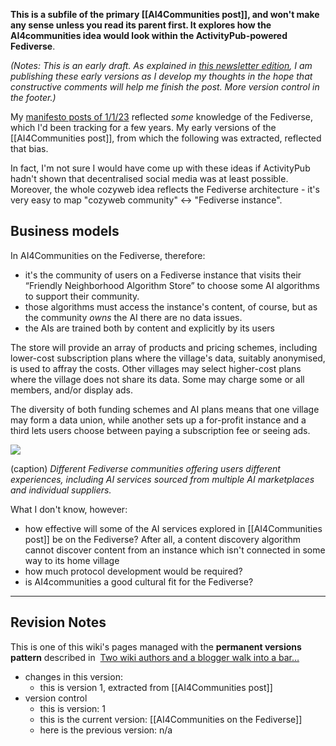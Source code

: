 
**This is a subfile of the primary [[AI4Communities post]], and won't make any sense unless you read its parent first. It explores how the AI4communities idea would look within the  ActivityPub-powered Fediverse**.

*(Notes: This is an early draft. As explained in [this newsletter edition](https://mathewlowry.medium.com/exploring-ai4communities-newsletter-6365b2716bb1), I am publishing these early versions as I develop my thoughts in the hope that constructive comments will help me finish the post. More version control in the footer.)*

My [manifesto posts of 1/1/23](https://mathewlowry.medium.com/a-minimum-viable-ecosystem-for-collective-intelligence-7738848ce9c4) reflected *some* knowledge of the Fediverse, which I'd been tracking for a few years. My early versions of the [[AI4Communities post]], from which the following was extracted, reflected that bias. 

In fact, I'm not sure I would have come up with these ideas if ActivityPub hadn't shown that decentralised social media was at least possible. Moreover, the whole cozyweb idea reflects the Fediverse architecture - it's very easy to map "cozyweb community" <-> "Fediverse instance".

## Business models

In AI4Communities on the Fediverse, therefore:

* it's the community of users on a Fediverse instance that visits their “Friendly Neighborhood Algorithm Store” to choose some AI algorithms to support their community.  
* those algorithms must access the instance's content, of course, but as the community *owns* the AI there are no data issues. 
* the AIs are trained both by content and explicitly by its users

The store will provide an array of products and pricing schemes, including lower-cost subscription plans where the village's data, suitably anonymised, is used to affray the costs. Other villages may select higher-cost plans where the village does not share its data. Some may charge some or all members, and/or display ads.

The diversity of both funding schemes and AI plans means that one village may form a data union, while another sets up a for-profit instance and a third lets users choose between paying a subscription fee or seeing ads.

![](https://cdn-images-1.medium.com/max/1600/1*3WBzTFfnFM1bgbiQsV3T3A.png)

(caption) *Different Fediverse communities offering users different experiences, including AI services sourced from multiple AI marketplaces and individual suppliers.*

What I don't know, however:

* how effective will some of the AI services explored in  [[AI4Communities post]] be on the Fediverse? After all, a content discovery algorithm cannot discover content from an instance which isn't connected in some way to its home village
* how much protocol development would be required?
* is AI4communities a good cultural fit for the Fediverse?

---

## Revision Notes

This is one of this wiki's pages managed with the **permanent versions pattern** described in  [Two wiki authors and a blogger walk into a bar…](https://mathewlowry.medium.com/two-wiki-authors-and-a-blogger-walk-into-a-bar-7106c8376c6e)  

- changes in this version: 
	- this is version 1, extracted from [[AI4Communities post]]
- version control
    - this is version: 1
    - this is the current version: [[AI4Communities on the Fediverse]]
    - here is the previous version: n/a
